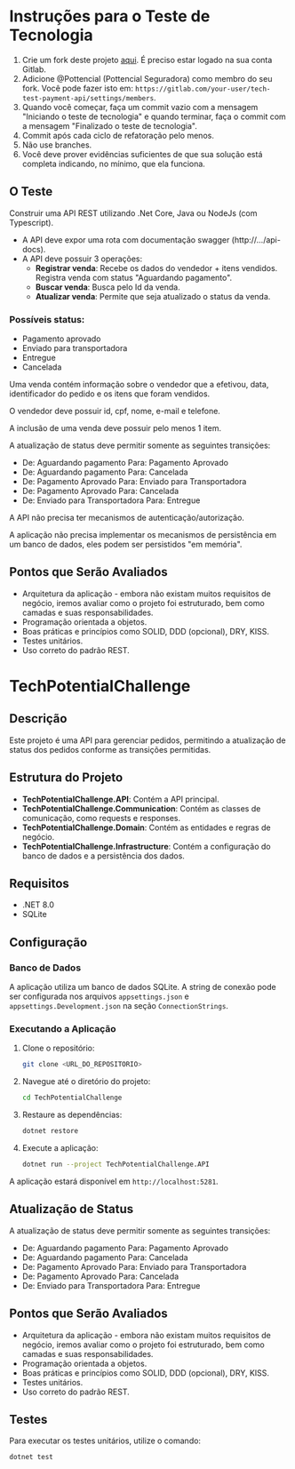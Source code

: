 
# Instruções para o Teste de Tecnologia

1. Crie um fork deste projeto [aqui](https://gitlab.com/Pottencial/tech-test-payment-api/-/forks/new). É preciso estar logado na sua conta Gitlab.
2. Adicione @Pottencial (Pottencial Seguradora) como membro do seu fork. Você pode fazer isto em: `https://gitlab.com/your-user/tech-test-payment-api/settings/members`.
3. Quando você começar, faça um commit vazio com a mensagem "Iniciando o teste de tecnologia" e quando terminar, faça o commit com a mensagem "Finalizado o teste de tecnologia".
4. Commit após cada ciclo de refatoração pelo menos.
5. Não use branches.
6. Você deve prover evidências suficientes de que sua solução está completa indicando, no mínimo, que ela funciona.

## O Teste

Construir uma API REST utilizando .Net Core, Java ou NodeJs (com Typescript).

- A API deve expor uma rota com documentação swagger (http://.../api-docs).
- A API deve possuir 3 operações:
    - **Registrar venda**: Recebe os dados do vendedor + itens vendidos. Registra venda com status "Aguardando pagamento".
    - **Buscar venda**: Busca pelo Id da venda.
    - **Atualizar venda**: Permite que seja atualizado o status da venda.

### Possíveis status:
- Pagamento aprovado
- Enviado para transportadora
- Entregue
- Cancelada

Uma venda contém informação sobre o vendedor que a efetivou, data, identificador do pedido e os itens que foram vendidos.

O vendedor deve possuir id, cpf, nome, e-mail e telefone.

A inclusão de uma venda deve possuir pelo menos 1 item.

A atualização de status deve permitir somente as seguintes transições:
- De: Aguardando pagamento  Para: Pagamento Aprovado
- De: Aguardando pagamento  Para: Cancelada
- De: Pagamento Aprovado  Para: Enviado para Transportadora
- De: Pagamento Aprovado  Para: Cancelada
- De: Enviado para Transportadora  Para: Entregue

A API não precisa ter mecanismos de autenticação/autorização.

A aplicação não precisa implementar os mecanismos de persistência em um banco de dados, eles podem ser persistidos "em memória".

## Pontos que Serão Avaliados

- Arquitetura da aplicação - embora não existam muitos requisitos de negócio, iremos avaliar como o projeto foi estruturado, bem como camadas e suas responsabilidades.
- Programação orientada a objetos.
- Boas práticas e princípios como SOLID, DDD (opcional), DRY, KISS.
- Testes unitários.
- Uso correto do padrão REST.


# TechPotentialChallenge

## Descrição

Este projeto é uma API para gerenciar pedidos, permitindo a atualização de status dos pedidos conforme as transições permitidas.

## Estrutura do Projeto

- **TechPotentialChallenge.API**: Contém a API principal.
- **TechPotentialChallenge.Communication**: Contém as classes de comunicação, como requests e responses.
- **TechPotentialChallenge.Domain**: Contém as entidades e regras de negócio.
- **TechPotentialChallenge.Infrastructure**: Contém a configuração do banco de dados e a persistência dos dados.

## Requisitos

- .NET 8.0
- SQLite

## Configuração

### Banco de Dados

A aplicação utiliza um banco de dados SQLite. A string de conexão pode ser configurada nos arquivos `appsettings.json` e `appsettings.Development.json` na seção `ConnectionStrings`.

### Executando a Aplicação

1. Clone o repositório:
    ```sh
    git clone <URL_DO_REPOSITORIO>
    ```
2. Navegue até o diretório do projeto:
    ```sh
    cd TechPotentialChallenge
    ```
3. Restaure as dependências:
    ```sh
    dotnet restore
    ```
4. Execute a aplicação:
    ```sh
    dotnet run --project TechPotentialChallenge.API
    ```

A aplicação estará disponível em `http://localhost:5281`.

## Atualização de Status

A atualização de status deve permitir somente as seguintes transições:
- De: Aguardando pagamento  Para: Pagamento Aprovado
- De: Aguardando pagamento  Para: Cancelada
- De: Pagamento Aprovado  Para: Enviado para Transportadora
- De: Pagamento Aprovado  Para: Cancelada
- De: Enviado para Transportadora  Para: Entregue

## Pontos que Serão Avaliados

- Arquitetura da aplicação - embora não existam muitos requisitos de negócio, iremos avaliar como o projeto foi estruturado, bem como camadas e suas responsabilidades.
- Programação orientada a objetos.
- Boas práticas e princípios como SOLID, DDD (opcional), DRY, KISS.
- Testes unitários.
- Uso correto do padrão REST.

## Testes

Para executar os testes unitários, utilize o comando:
```sh
dotnet test